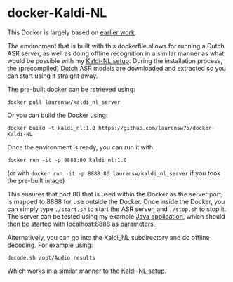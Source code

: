 # docker-Kaldi-NL

This Docker is largely based on [earlier work](https://github.com/jcsilva/docker-kaldi-gstreamer-server).

The environment that is built with this dockerfile allows for running a Dutch ASR server, 
as well as doing offline recognition in a similar manner as what would be possible with my [Kaldi-NL setup](https://github.com/opensource-spraakherkenning-nl/Kaldi_NL).
During the installation process, the (precompiled) Dutch ASR models are downloaded and extracted so you can start using it straight away.

The pre-built docker can be retrieved using:

`docker pull laurensw/kaldi_nl_server`

Or you can build the Docker using:

`docker build -t kaldi_nl:1.0 https://github.com/laurensw75/docker-Kaldi-NL`

Once the environment is ready, you can run it with:

`docker run -it -p 8888:80 kaldi_nl:1.0`

(or with `docker run -it -p 8888:80 laurensw/kaldi_nl_server` if you took the pre-built image)

This ensures that port 80 that is used within the Docker as the server port, is mapped to 8888 for use outside the Docker.
Once inside the Docker, you can simply type `./start.sh` to start the ASR server, and `./stop.sh` to stop it.
The server can be tested using my example [Java application](https://github.com/laurensw75/SpeechAPIDemo), which should then be started with localhost:8888 as parameters.

Alternatively, you can go into the Kaldi_NL subdirectory and do offline decoding. 
For example using:

`decode.sh /opt/Audio results`

Which works in a similar manner to the [Kaldi-NL setup](https://github.com/opensource-spraakherkenning-nl/Kaldi_NL).

